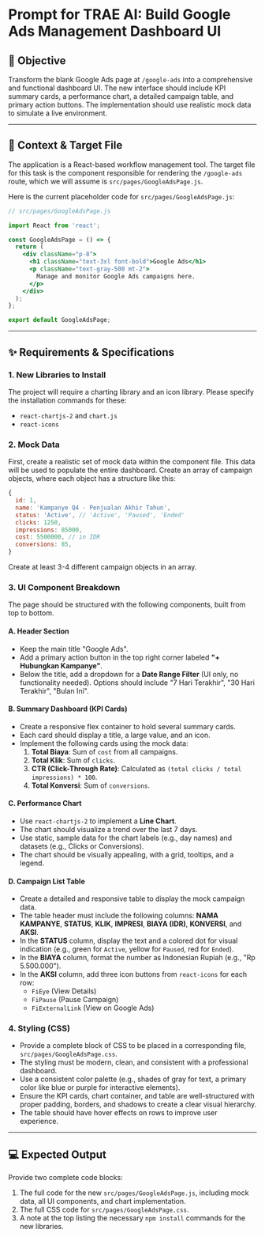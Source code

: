 # Prompt for TRAE AI: Build Google Ads Management Dashboard UI

## 🎯 Objective

Transform the blank Google Ads page at `/google-ads` into a comprehensive and functional dashboard UI. The new interface should include KPI summary cards, a performance chart, a detailed campaign table, and primary action buttons. The implementation should use realistic mock data to simulate a live environment.

---

## 📝 Context & Target File

The application is a React-based workflow management tool. The target file for this task is the component responsible for rendering the `/google-ads` route, which we will assume is `src/pages/GoogleAdsPage.js`.

Here is the current placeholder code for `src/pages/GoogleAdsPage.js`:

```jsx
// src/pages/GoogleAdsPage.js

import React from 'react';

const GoogleAdsPage = () => {
  return (
    <div className="p-8">
      <h1 className="text-3xl font-bold">Google Ads</h1>
      <p className="text-gray-500 mt-2">
        Manage and monitor Google Ads campaigns here.
      </p>
    </div>
  );
};

export default GoogleAdsPage;
```

---

## ✨ Requirements & Specifications

### 1. New Libraries to Install

The project will require a charting library and an icon library. Please specify the installation commands for these:
* `react-chartjs-2` and `chart.js`
* `react-icons`

### 2. Mock Data

First, create a realistic set of mock data within the component file. This data will be used to populate the entire dashboard. Create an array of campaign objects, where each object has a structure like this:

```javascript
{
  id: 1,
  name: 'Kampanye Q4 - Penjualan Akhir Tahun',
  status: 'Active', // 'Active', 'Paused', 'Ended'
  clicks: 1250,
  impressions: 85000,
  cost: 5500000, // in IDR
  conversions: 85,
}
```
Create at least 3-4 different campaign objects in an array.

### 3. UI Component Breakdown

The page should be structured with the following components, built from top to bottom.

#### A. Header Section
* Keep the main title "Google Ads".
* Add a primary action button in the top right corner labeled **"+ Hubungkan Kampanye"**.
* Below the title, add a dropdown for a **Date Range Filter** (UI only, no functionality needed). Options should include "7 Hari Terakhir", "30 Hari Terakhir", "Bulan Ini".

#### B. Summary Dashboard (KPI Cards)
* Create a responsive flex container to hold several summary cards.
* Each card should display a title, a large value, and an icon.
* Implement the following cards using the mock data:
    1.  **Total Biaya**: Sum of `cost` from all campaigns.
    2.  **Total Klik**: Sum of `clicks`.
    3.  **CTR (Click-Through Rate)**: Calculated as `(total clicks / total impressions) * 100`.
    4.  **Total Konversi**: Sum of `conversions`.

#### C. Performance Chart
* Use `react-chartjs-2` to implement a **Line Chart**.
* The chart should visualize a trend over the last 7 days.
* Use static, sample data for the chart labels (e.g., day names) and datasets (e.g., Clicks or Conversions).
* The chart should be visually appealing, with a grid, tooltips, and a legend.

#### D. Campaign List Table
* Create a detailed and responsive table to display the mock campaign data.
* The table header must include the following columns: **NAMA KAMPANYE**, **STATUS**, **KLIK**, **IMPRESI**, **BIAYA (IDR)**, **KONVERSI**, and **AKSI**.
* In the **STATUS** column, display the text and a colored dot for visual indication (e.g., green for `Active`, yellow for `Paused`, red for `Ended`).
* In the **BIAYA** column, format the number as Indonesian Rupiah (e.g., "Rp 5.500.000").
* In the **AKSI** column, add three icon buttons from `react-icons` for each row:
    * `FiEye` (View Details)
    * `FiPause` (Pause Campaign)
    * `FiExternalLink` (View on Google Ads)

### 4. Styling (CSS)

* Provide a complete block of CSS to be placed in a corresponding file, `src/pages/GoogleAdsPage.css`.
* The styling must be modern, clean, and consistent with a professional dashboard.
* Use a consistent color palette (e.g., shades of gray for text, a primary color like blue or purple for interactive elements).
* Ensure the KPI cards, chart container, and table are well-structured with proper padding, borders, and shadows to create a clear visual hierarchy.
* The table should have hover effects on rows to improve user experience.

---

## 💻 Expected Output

Provide two complete code blocks:
1.  The full code for the new `src/pages/GoogleAdsPage.js`, including mock data, all UI components, and chart implementation.
2.  The full CSS code for `src/pages/GoogleAdsPage.css`.
3.  A note at the top listing the necessary `npm install` commands for the new libraries.